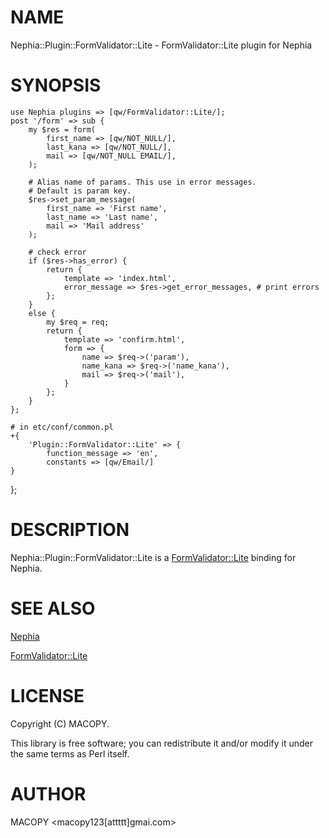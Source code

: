 # NAME

Nephia::Plugin::FormValidator::Lite - FormValidator::Lite plugin for Nephia

# SYNOPSIS

    use Nephia plugins => [qw/FormValidator::Lite/];
    post '/form' => sub {
        my $res = form(
            first_name => [qw/NOT_NULL/],
            last_kana => [qw/NOT_NULL/],
            mail => [qw/NOT_NULL EMAIL/],
        );

        # Alias name of params. This use in error messages.
        # Default is param key.
        $res->set_param_message(
            first_name => 'First name',
            last_name => 'Last name',
            mail => 'Mail address'
        );

        # check error
        if ($res->has_error) {
            return {
                template => 'index.html',
                error_message => $res->get_error_messages, # print errors
            };
        }
        else {
            my $req = req;
            return {
                template => 'confirm.html',
                form => {
                    name => $req->('param'),
                    name_kana => $req->('name_kana'),
                    mail => $req->('mail'),
                }
            };
        }
    };

    # in etc/conf/common.pl
    +{
        'Plugin::FormValidator::Lite' => {
            function_message => 'en',
            constants => [qw/Email/]
    }
};

# DESCRIPTION

Nephia::Plugin::FormValidator::Lite is a [FormValidator::Lite](http://search.cpan.org/perldoc?FormValidator::Lite) binding for Nephia.

# SEE ALSO

[Nephia](http://search.cpan.org/perldoc?Nephia)

[FormValidator::Lite](http://search.cpan.org/perldoc?FormValidator::Lite)

# LICENSE

Copyright (C) MACOPY.

This library is free software; you can redistribute it and/or modify
it under the same terms as Perl itself.

# AUTHOR

MACOPY <macopy123\[attttt\]gmai.com>
